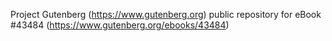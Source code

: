 Project Gutenberg (https://www.gutenberg.org) public repository for eBook #43484 (https://www.gutenberg.org/ebooks/43484)

